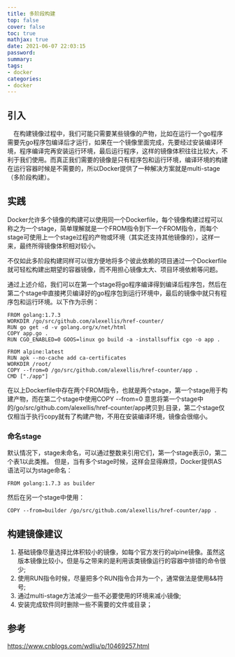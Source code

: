 ```yaml
---
title: 多阶段构建
top: false
cover: false
toc: true
mathjax: true
date: 2021-06-07 22:03:15
password:
summary:
tags:
- docker
categories:
- docker
---
```


## 引入

　在构建镜像过程中，我们可能只需要某些镜像的产物，比如在运行一个go程序需要先go程序包编译后才运行，如果在一个镜像里面完成，先要经过安装编译环境，程序编译完再安装运行环境，最后运行程序，这样的镜像体积往往比较大，不利于我们使用。而真正我们需要的镜像是只有程序包和运行环境，编译环境的构建在运行容器时候是不需要的，所以Docker提供了一种解决方案就是multi-stage（多阶段构建）。

## 实践

Docker允许多个镜像的构建可以使用同一个Dockerfile，每个镜像构建过程可以称之为一个stage，简单理解就是一个FROM指令到下一个FROM指令，而每个stage可使用上一个stage过程的产物或环境（其实还支持其他镜像的），这样一来，最终所得镜像体积相对较小。

不仅如此多阶段构建同样可以很方便地将多个彼此依赖的项目通过一个Dockerfile就可轻松构建出期望的容器镜像，而不用担心镜像太大、项目环境依赖等问题。

通过上述介绍，我们可以在第一个stage将go程序编译得到编译后程序包，然后在第二个stage中直接拷贝编译好的go程序包到运行环境中，最后的镜像中就只有程序包和运行环境。以下作为示例：

```
FROM golang:1.7.3
WORKDIR /go/src/github.com/alexellis/href-counter/
RUN go get -d -v golang.org/x/net/html  
COPY app.go .
RUN CGO_ENABLED=0 GOOS=linux go build -a -installsuffix cgo -o app .

FROM alpine:latest  
RUN apk --no-cache add ca-certificates
WORKDIR /root/
COPY --from=0 /go/src/github.com/alexellis/href-counter/app .
CMD ["./app"]
```

在以上Dockerfile中存在两个FROM指令，也就是两个stage，第一个stage用于构建产物，而在第二个stage中使用COPY --from=0 意思将第一个stage中的/go/src/github.com/alexellis/href-counter/app拷贝到.目录，第二个stage仅仅相当于执行copy就有了构建产物，不用在安装编译环境，镜像会很缩小。 

### 命名stage

默认情况下，stage未命名，可以通过整数来引用它们，第一个stage表示0，第二个表1以此类推。 但是，当有多个stage时候，这样会显得麻烦，Docker提供AS 语法可以为stage命名：

```
FROM golang:1.7.3 as builder
```

然后在另一个stage中使用：

```
COPY --from=builder /go/src/github.com/alexellis/href-counter/app .
```

## 构建镜像建议

1. 基础镜像尽量选择比体积较小的镜像，如每个官方发行的alpine镜像。虽然这版本镜像比较小，但是与之带来的是利用该类镜像运行的容器中排错的命令很少;
2. 使用RUN指令时候，尽量把多个RUN指令合并为一个，通常做法是使用&&符号;
3. 通过multi-stage方法减少一些不必要使用的环境来减小镜像;
4. 安装完成软件同时删除一些不需要的文件或目录； 

## 参考

https://www.cnblogs.com/wdliu/p/10469257.html
